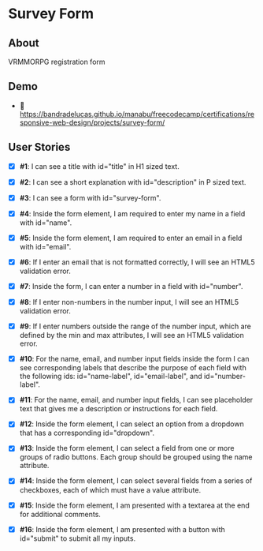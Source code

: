 # Survey Form

## About

VRMMORPG registration form

## Demo

- 🔗 https://bandradelucas.github.io/manabu/freecodecamp/certifications/responsive-web-design/projects/survey-form/

## User Stories

- [x] **#1**: I can see a title with id="title" in H1 sized text.

- [x] **#2**: I can see a short explanation with id="description" in P sized text.

- [x] **#3**: I can see a form with id="survey-form".

- [x] **#4**: Inside the form element, I am required to enter my name in a field with id="name".

- [x] **#5**: Inside the form element, I am required to enter an email in a field with id="email".

- [x] **#6**: If I enter an email that is not formatted correctly, I will see an HTML5 validation error.

- [x] **#7**: Inside the form, I can enter a number in a field with id="number".

- [x] **#8**: If I enter non-numbers in the number input, I will see an HTML5 validation error.

- [x] **#9**: If I enter numbers outside the range of the number input, which are defined by the min and max attributes, I will see an HTML5 validation error.

- [x] **#10**: For the name, email, and number input fields inside the form I can see corresponding labels that describe the purpose of each field with the following ids: id="name-label", id="email-label", and id="number-label".

- [x] **#11**: For the name, email, and number input fields, I can see placeholder text that gives me a description or instructions for each field.

- [x] **#12**: Inside the form element, I can select an option from a dropdown that has a corresponding id="dropdown".

- [x] **#13**: Inside the form element, I can select a field from one or more groups of radio buttons. Each group should be grouped using the name attribute.

- [x] **#14**: Inside the form element, I can select several fields from a series of checkboxes, each of which must have a value attribute.

- [x] **#15**: Inside the form element, I am presented with a textarea at the end for additional comments.

- [x] **#16**: Inside the form element, I am presented with a button with id="submit" to submit all my inputs.
